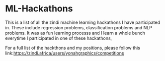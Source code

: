 # ML-Hackathons
This is a list of all the zindi machine learning hackathons I have participated in.
These include regression problems, classification problems and NLP problems. It was as fun learning processs and I learn a whole bunch
everytime I participated in one of these hackathons,

For a full list of the hackthons and my positions, please follow this link:https://zindi.africa/users/yonahgraphics/competitions
